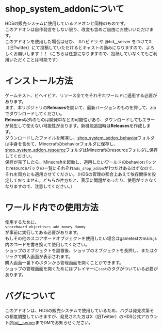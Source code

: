 # shop_system_addonについて
HDSの販売システムに使用しているアドオンと同様のものです。  
このアドオンは自作発言をしない限り、改変も含めご自由にお使いいただけます。  
このアドオンを使用した場合はぜひ、 #ハピドリ や @hd__server をつけてX（旧Twitter）にて投稿していただけるとキャストの励みになりますので、よろしくお願いします！！（こちらは任意になりますので、投稿していなくてもご利用いただくことは可能です）  
# インストール方法
ゲームテスト、ビヘイビア、リソース全てをそれぞれワールドに適用する必要があります。  
まず、本リポジトリの**Releases**を開いて、最新バージョンのものを押して、zipでダウンロードしてください。  
**Releases**以外のものは開発中などの可能性があり、ダウンロードしてもエラーが発生して使えない可能性があります。新機能追加時は**Releases**を作成します。  
ダウンロードしたファイルを解凍し、[shop_system_addon_behavior](shop_system_addon_behavior)フォルダは中身を含めて、Minecraftのbehaviorフォルダに保存し、[shop_system_addon_resource](shop_system_addon_resource)フォルダはMinecraftのresourceフォルダに保存してください。  
保存が完了したら、Minecraftを起動し、適用したいワールドのbehaviorパックとresourceパックの一覧にそれぞれ`hds_shop_addon`が1つだけあるはずなので、それを両方とも適用させてください。（HDSの管理の都合上あえて依存関係を設定しておりません。どちらか片方だと、表示に問題があったり、使用ができなくなりますので、注意してください。）
# ワールド内での使用方法
使用するために、  
```scoreboard objectives add money dummy```  
が事前に実行してある必要があります。  
もしその他のスコアボードオブジェクトを使用したい場合はgametestのmain.js内のコードを書き換えて使用してください。  
ショップのオブジェクトを設置後、ショップのオブジェクトを長押し、またはクリックで購入画面が表示されます。  
購入画面一番下のボタンから管理画面を開くことができます。  
ショップの管理画面を開くためにはプレイヤーに`cast`のタグがついている必要があります。  
# バグについて
このアドオンは、HDSの販売システムで使用しているため、バグは発見次第その都度調整していきますが、発見された方はX（旧Twitter）のHDS公式アカウント[@hd__server](https://twitter.com/@hd__server)までDMでお知らせください。

